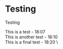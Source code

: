 # Testing
Testing

This is a test 		- 	18:07 \
This is another test 	- 	18:10 \
This is a final test	-	18:20 \